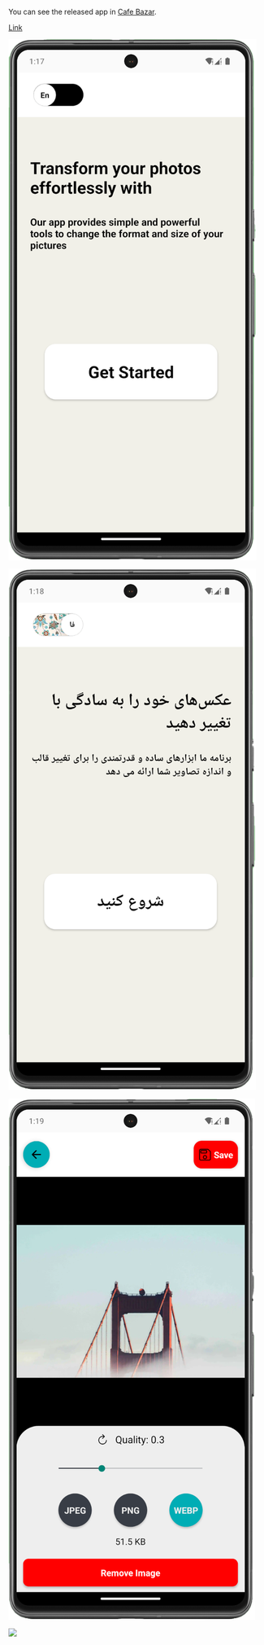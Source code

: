 You can see the released app in [Cafe Bazar](https://cafebazaar.ir/app/com.mohammadnorozy77.PhotoManipulator).

[Link](https://cafebazaar.ir/app/com.mohammadnorozy77.PhotoManipulator)

![app](assets/images/sc1.png)

![app](assets/images/sc2.png)

![app](assets/images/sc3.png)

<img src="assets/images/sc1" width="500" />
